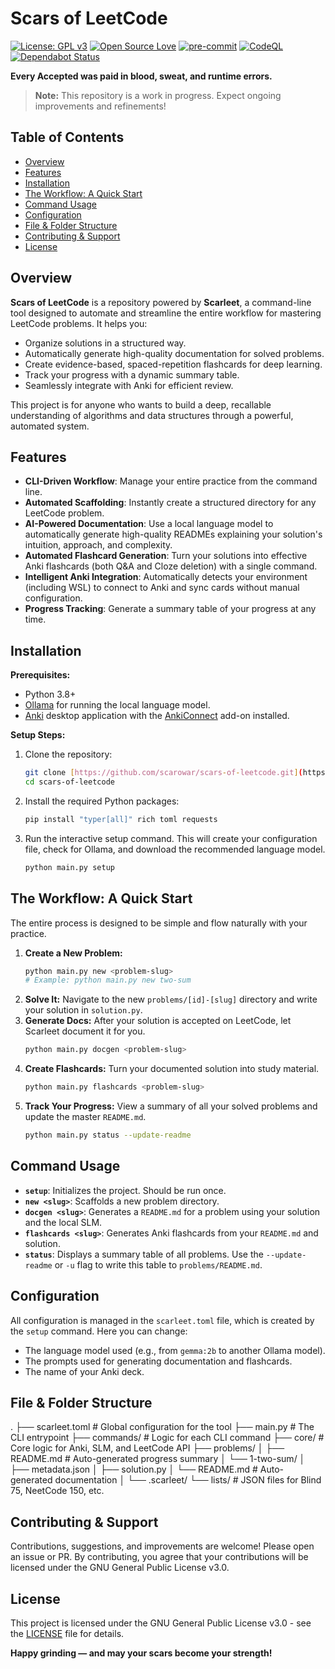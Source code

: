 # Scars of LeetCode

[![License: GPL v3](https://img.shields.io/badge/License-GPLv3-blue.svg)](LICENSE)
[![Open Source Love](https://badges.frapsoft.com/os/v1/open-source.svg?v=103)](https://github.com/scarowar/scars-of-leetcode)
[![pre-commit](https://github.com/scarowar/scars-of-leetcode/actions/workflows/pre-commit.yml/badge.svg)](https://github.com/scarowar/scars-of-leetcode/actions/workflows/pre-commit.yml)
[![CodeQL](https://github.com/scarowar/scars-of-leetcode/actions/workflows/codeql.yml/badge.svg)](https://github.com/scarowar/scars-of-leetcode/actions/workflows/codeql.yml)
[![Dependabot Status](https://img.shields.io/badge/dependabot-enabled-brightgreen?logo=dependabot)](https://github.com/scarowar/scars-of-leetcode/pulls?q=is%3Apr+label%3Adependencies)

**Every Accepted was paid in blood, sweat, and runtime errors.**

> **Note:** This repository is a work in progress. Expect ongoing improvements and refinements!

## Table of Contents

* [Overview](#overview)
* [Features](#features)
* [Installation](#installation)
* [The Workflow: A Quick Start](#the-workflow-a-quick-start)
* [Command Usage](#command-usage)
* [Configuration](#configuration)
* [File & Folder Structure](#file--folder-structure)
* [Contributing & Support](#contributing--support)
* [License](#license)

## Overview

**Scars of LeetCode** is a repository powered by **Scarleet**, a command-line tool designed to automate and streamline the entire workflow for mastering LeetCode problems. It helps you:

* Organize solutions in a structured way.
* Automatically generate high-quality documentation for solved problems.
* Create evidence-based, spaced-repetition flashcards for deep learning.
* Track your progress with a dynamic summary table.
* Seamlessly integrate with Anki for efficient review.

This project is for anyone who wants to build a deep, recallable understanding of algorithms and data structures through a powerful, automated system.

## Features

* **CLI-Driven Workflow**: Manage your entire practice from the command line.
* **Automated Scaffolding**: Instantly create a structured directory for any LeetCode problem.
* **AI-Powered Documentation**: Use a local language model to automatically generate high-quality READMEs explaining your solution's intuition, approach, and complexity.
* **Automated Flashcard Generation**: Turn your solutions into effective Anki flashcards (both Q&A and Cloze deletion) with a single command.
* **Intelligent Anki Integration**: Automatically detects your environment (including WSL) to connect to Anki and sync cards without manual configuration.
* **Progress Tracking**: Generate a summary table of your progress at any time.

## Installation

**Prerequisites:**

* Python 3.8+
* [Ollama](https://ollama.com/) for running the local language model.
* [Anki](https://apps.ankiweb.net/) desktop application with the [AnkiConnect](https://ankiweb.net/shared/info/2055492159) add-on installed.

**Setup Steps:**

1.  Clone the repository:
    ```sh
    git clone [https://github.com/scarowar/scars-of-leetcode.git](https://github.com/scarowar/scars-of-leetcode.git)
    cd scars-of-leetcode
    ```
2.  Install the required Python packages:
    ```sh
    pip install "typer[all]" rich toml requests
    ```
3.  Run the interactive setup command. This will create your configuration file, check for Ollama, and download the recommended language model.
    ```sh
    python main.py setup
    ```

## The Workflow: A Quick Start

The entire process is designed to be simple and flow naturally with your practice.

1.  **Create a New Problem:**
    ```sh
    python main.py new <problem-slug>
    # Example: python main.py new two-sum
    ```
2.  **Solve It:** Navigate to the new `problems/[id]-[slug]` directory and write your solution in `solution.py`.
3.  **Generate Docs:** After your solution is accepted on LeetCode, let Scarleet document it for you.
    ```sh
    python main.py docgen <problem-slug>
    ```
4.  **Create Flashcards:** Turn your documented solution into study material.
    ```sh
    python main.py flashcards <problem-slug>
    ```
5.  **Track Your Progress:** View a summary of all your solved problems and update the master `README.md`.
    ```sh
    python main.py status --update-readme
    ```

## Command Usage

* **`setup`**: Initializes the project. Should be run once.
* **`new <slug>`**: Scaffolds a new problem directory.
* **`docgen <slug>`**: Generates a `README.md` for a problem using your solution and the local SLM.
* **`flashcards <slug>`**: Generates Anki flashcards from your `README.md` and solution.
* **`status`**: Displays a summary table of all problems. Use the `--update-readme` or `-u` flag to write this table to `problems/README.md`.

## Configuration

All configuration is managed in the `scarleet.toml` file, which is created by the `setup` command. Here you can change:

* The language model used (e.g., from `gemma:2b` to another Ollama model).
* The prompts used for generating documentation and flashcards.
* The name of your Anki deck.

## File & Folder Structure

.
├── scarleet.toml        # Global configuration for the tool
├── main.py              # The CLI entrypoint
├── commands/            # Logic for each CLI command
├── core/                # Core logic for Anki, SLM, and LeetCode API
├── problems/
│   ├── README.md        # Auto-generated progress summary
│   └── 1-two-sum/
│       ├── metadata.json
│       ├── solution.py
│       └── README.md    # Auto-generated documentation
│
└── .scarleet/
    └── lists/           # JSON files for Blind 75, NeetCode 150, etc.

## Contributing & Support

Contributions, suggestions, and improvements are welcome! Please open an issue or PR. By contributing, you agree that your contributions will be licensed under the GNU General Public License v3.0.

## License

This project is licensed under the GNU General Public License v3.0 - see the [LICENSE](LICENSE) file for details.

**Happy grinding — and may your scars become your strength!**
